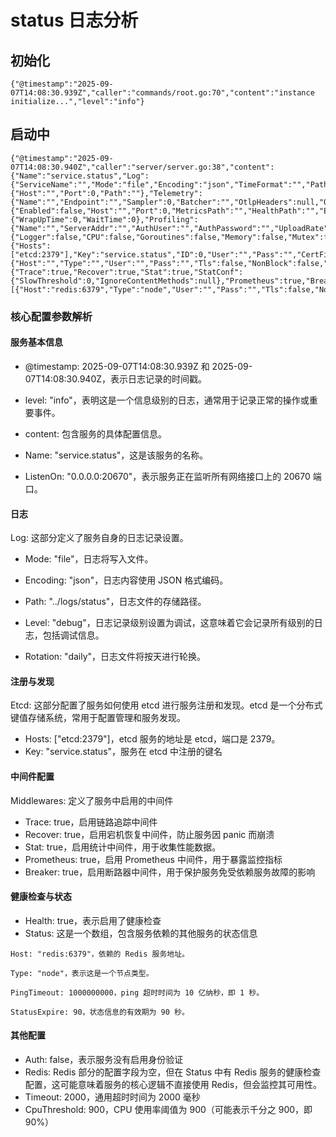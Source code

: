 # status 日志分析

## 初始化
```
{"@timestamp":"2025-09-07T14:08:30.939Z","caller":"commands/root.go:70","content":"instance initialize...","level":"info"}
```

## 启动中 
```
{"@timestamp":"2025-09-07T14:08:30.940Z","caller":"server/server.go:38","content":{"Name":"service.status","Log":{"ServiceName":"","Mode":"file","Encoding":"json","TimeFormat":"","Path":"../logs/status","Level":"debug","MaxContentLength":0,"Compress":false,"Stat":true,"KeepDays":0,"StackCooldownMillis":100,"MaxBackups":0,"MaxSize":0,"Rotation":"daily","FileTimeFormat":""},"Mode":"pro","MetricsUrl":"","Prometheus":{"Host":"","Port":0,"Path":""},"Telemetry":{"Name":"","Endpoint":"","Sampler":0,"Batcher":"","OtlpHeaders":null,"OtlpHttpPath":"","OtlpHttpSecure":false,"Disabled":false},"DevServer":{"Enabled":false,"Host":"","Port":0,"MetricsPath":"","HealthPath":"","EnableMetrics":false,"EnablePprof":false,"HealthResponse":""},"Shutdown":{"WrapUpTime":0,"WaitTime":0},"Profiling":{"Name":"","ServerAddr":"","AuthUser":"","AuthPassword":"","UploadRate":0,"CheckInterval":0,"ProfilingDuration":0,"CpuThreshold":0,"ProfileType":{"Logger":false,"CPU":false,"Goroutines":false,"Memory":false,"Mutex":false,"Block":false}},"ListenOn":"0.0.0.0:20670","Etcd":{"Hosts":["etcd:2379"],"Key":"service.status","ID":0,"User":"","Pass":"","CertFile":"","CertKeyFile":"","CACertFile":"","InsecureSkipVerify":false},"Auth":false,"Redis":{"Host":"","Type":"","User":"","Pass":"","Tls":false,"NonBlock":false,"PingTimeout":0,"Key":""},"StrictControl":false,"Timeout":2000,"CpuThreshold":900,"Health":true,"Middlewares":{"Trace":true,"Recover":true,"Stat":true,"StatConf":{"SlowThreshold":0,"IgnoreContentMethods":null},"Prometheus":true,"Breaker":true},"MethodTimeouts":null,"Status":[{"Host":"redis:6379","Type":"node","User":"","Pass":"","Tls":false,"NonBlock":true,"PingTimeout":1000000000,"Weight":100}],"StatusExpire":90},"level":"info"}
```
### 核心配置参数解析

#### 服务基本信息
* @timestamp: 2025-09-07T14:08:30.939Z 和 2025-09-07T14:08:30.940Z，表示日志记录的时间戳。

* level: "info"，表明这是一个信息级别的日志，通常用于记录正常的操作或重要事件。

* content: 包含服务的具体配置信息。

* Name: "service.status"，这是该服务的名称。

* ListenOn: "0.0.0.0:20670"，表示服务正在监听所有网络接口上的 20670 端口。

#### 日志

 Log: 这部分定义了服务自身的日志记录设置。

* Mode: "file"，日志将写入文件。

* Encoding: "json"，日志内容使用 JSON 格式编码。

* Path: "../logs/status"，日志文件的存储路径。

* Level: "debug"，日志记录级别设置为调试，这意味着它会记录所有级别的日志，包括调试信息。

* Rotation: "daily"，日志文件将按天进行轮换。

#### 注册与发现
Etcd: 这部分配置了服务如何使用 etcd 进行服务注册和发现。etcd 是一个分布式键值存储系统，常用于配置管理和服务发现。
* Hosts: ["etcd:2379"]，etcd 服务的地址是 etcd，端口是 2379。
* Key: "service.status"，服务在 etcd 中注册的键名

#### 中间件配置
Middlewares: 定义了服务中启用的中间件
* Trace: true，启用链路追踪中间件
* Recover: true，启用宕机恢复中间件，防止服务因 panic 而崩溃
* Stat: true，启用统计中间件，用于收集性能数据。
* Prometheus: true，启用 Prometheus 中间件，用于暴露监控指标
* Breaker: true，启用断路器中间件，用于保护服务免受依赖服务故障的影响

#### 健康检查与状态

* Health: true，表示启用了健康检查
* Status: 这是一个数组，包含服务依赖的其他服务的状态信息
```
Host: "redis:6379"，依赖的 Redis 服务地址。

Type: "node"，表示这是一个节点类型。

PingTimeout: 1000000000，ping 超时时间为 10 亿纳秒，即 1 秒。

StatusExpire: 90，状态信息的有效期为 90 秒。
```

#### 其他配置
* Auth: false，表示服务没有启用身份验证
* Redis: Redis 部分的配置字段为空，但在 Status 中有 Redis 服务的健康检查配置，这可能意味着服务的核心逻辑不直接使用 Redis，但会监控其可用性。
* Timeout: 2000，通用超时时间为 2000 毫秒
* CpuThreshold: 900，CPU 使用率阈值为 900（可能表示千分之 900，即 90%）